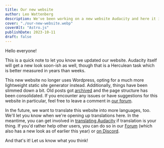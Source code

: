 ```yaml
---
title: Our new website
author: Leo Wattenberg
description: We've been working on a new website Audacity and here it is! We were struggling to keep on top of the admin side of Wordpress and so decided to move to Astro.js to make things a little more lightweight.
cover: "./our-new-website.webp"
coverAlt: "Astro.js"
publishDate: 2023-10-11
draft: false
---
```


Hello everyone!

This is a quick note to let you know we updated our website. Audacity itself will get a new look soon-ish as well, though that is a Herculean task which is better measured in years than weeks.

This new website no longer uses Wordpress, opting for a much more lightweight static site generator instead. Additionally, things have been slimmed down a bit. Old posts got [archived](https://archive.org/details/posts.audacity.WordPress.2023-09-11) and the page structure has been consolidated. If you encounter any issues or have suggestions for this website in particular, feel free to leave a comment in [our forum](https://forum.audacityteam.org/t/a-new-audacityteam-org-website/86606). 

In the future, we want to translate this website into more languages, too. We'll let you know when we're opening up translations here. In the meantime, you can get involved in [translating Audacity](https://support.audacityteam.org/community/contributing/translating) if translation is your thing. If you'd rather help other users, you can do so in our [Forum](https://forum.audacityteam.org/) (which also has a new look as of earlier this year) or [on Discord](https://discord.gg/audacity).

And that's it! Let us know what you think! 